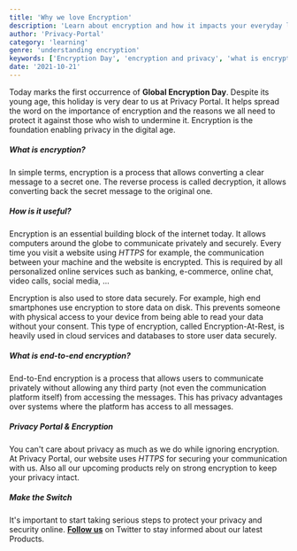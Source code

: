 ```yaml
---
title: 'Why we love Encryption'
description: 'Learn about encryption and how it impacts your everyday life.'
author: 'Privacy-Portal'
category: 'learning'
genre: 'understanding encryption'
keywords: ['Encryption Day', 'encryption and privacy', 'what is encryption', 'learn about end-to-end encryption', 'encryption at Privacy Portal']
date: '2021-10-21'
---
```


Today marks the first occurrence of **Global Encryption Day**. Despite its young age, this holiday is very dear to us at Privacy Portal. It helps spread the word on the importance of encryption and the reasons we all need to protect it against those who wish to undermine it. Encryption is the foundation enabling privacy in the digital age.

##### What is encryption?

In simple terms, encryption is a process that allows converting a clear message to a secret one. The reverse process is called decryption, it allows converting back the secret message to the original one.

##### How is it useful?

Encryption is an essential building block of the internet today. It allows computers around the globe to communicate privately and securely. Every time you visit a website using _HTTPS_ for example, the communication between your machine and the website is encrypted. This is required by all personalized online services such as banking, e-commerce, online chat, video calls, social media, ...

Encryption is also used to store data securely. For example, high end smartphones use encryption to store data on disk. This prevents someone with physical access to your device from being able to read your data without your consent. This type of encryption, called Encryption-At-Rest, is heavily used in cloud services and databases to store user data securely.

##### What is end-to-end encryption?

End-to-End encryption is a process that allows users to communicate privately without allowing any third party (not even the communication platform itself) from accessing the messages. This has privacy advantages over systems where the platform has access to all messages.

##### Privacy Portal & Encryption

You can't care about privacy as much as we do while ignoring encryption. At Privacy Portal, our website uses _HTTPS_ for securing your communication with us. Also all our upcoming products rely on strong encryption to keep your privacy intact.

##### Make the Switch

It's important to start taking serious steps to protect your privacy and security online. **[Follow us](https://twitter.com/Privacy_Portal)** on Twitter to stay informed about our latest Products.
